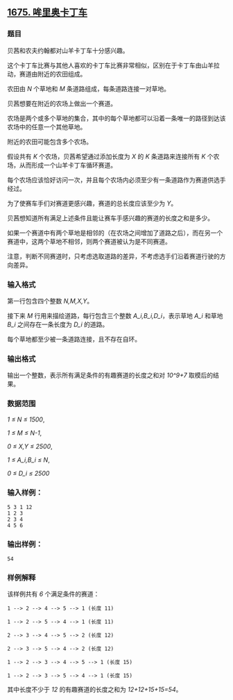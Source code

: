 ## [1675. 哞里奥卡丁车](https://www.acwing.com/problem/content/1677/)

### 题目

贝茜和农夫约翰都对山羊卡丁车十分感兴趣。

这个卡丁车比赛与其他人喜欢的卡丁车比赛非常相似，区别在于卡丁车由山羊拉动，赛道由附近的农田组成。

农田由 *N* 个草地和 *M* 条道路组成，每条道路连接一对草地。

贝茜想要在附近的农场上做出一个赛道。

农场是两个或多个草地的集合，其中的每个草地都可以沿着一条唯一的路径到达该农场中的任意一个其他草地。

附近的农田可能包含多个农场。

假设共有 *K* 个农场，贝茜希望通过添加长度为 *X* 的 *K* 条道路来连接所有 *K* 个农场，从而形成一个山羊卡丁车循环赛道。

每个农场应该恰好访问一次，并且每个农场内必须至少有一条道路作为赛道供选手经过。

为了使赛车手们对赛道更感兴趣，赛道的总长度应该至少为 *Y*。

贝茜想知道所有满足上述条件且能让赛车手感兴趣的赛道的长度之和是多少。

如果一个赛道中有两个草地是相邻的（在农场之间增加了道路之后），而在另一个赛道中，这两个草地不相邻，则两个赛道被认为是不同赛道。

注意，判断不同赛道时，只考虑选取道路的差异，不考虑选手们沿着赛道行驶的方向差异。

### 输入格式

第一行包含四个整数 *N,M,X,Y*。

接下来 *M* 行用来描绘道路，每行包含三个整数 *A_i,B_i,D_i*，表示草地 *A_i* 和草地 *B_i* 之间存在一条长度为 *D_i* 的道路。

每个草地都至少被一条道路连接，且不存在自环。

### 输出格式

输出一个整数，表示所有满足条件的有趣赛道的长度之和对 *10^9+7* 取模后的结果。

### 数据范围

*1 ≤ N ≤ 1500*,

*1 ≤ M ≤ N-1*,

*0 ≤ X,Y ≤ 2500*,

*1 ≤ A_i,B_i ≤ N*,

*0 ≤ D_i ≤ 2500*

### 输入样例：

```
5 3 1 12
1 2 3
2 3 4
4 5 6
```

### 输出样例：

```
54
```

### 样例解释

该样例共有 *6* 个满足条件的赛道：

```
1 --> 2 --> 4 --> 5 --> 1 (长度 11)

1 --> 2 --> 5 --> 4 --> 1 (长度 11)

2 --> 3 --> 4 --> 5 --> 2 (长度 12)

2 --> 3 --> 5 --> 4 --> 2 (长度 12)

1 --> 2 --> 3 --> 4 --> 5 --> 1 (长度 15)

1 --> 2 --> 3 --> 5 --> 4 --> 1 (长度 15)
```

其中长度不少于 *12* 的有趣赛道的长度之和为 *12+12+15+15=54*。
